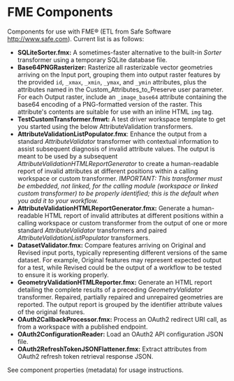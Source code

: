 # FME Components

Components for use with FME&reg; (ETL from Safe Software http://www.safe.com).  Current list is as follows:

* **SQLiteSorter.fmx:**  A sometimes-faster alternative to the built-in _Sorter_ transformer using a temporary SQLite database file.
* **Base64PNGRasterizer:**  Rasterize all rasterizable vector geometries arriving on the Input port, grouping them into output raster features by the provided `id`, `_xmax`, `_xmin`, `_ymax`, and `_ymin` attributes, plus the attributes named in the Custom_Attributes_to_Preserve user parameter. For each Output raster, include an `_image_base64` attribute containing the base64 encoding of a PNG-formatted version of the raster. This attribute's contents are suitable for use with an inline HTML `img` tag.
* **TestCustomTransformer.fmwt:**  A test driver workspace template to get you started using the below AttributeValidation transformers.
* **AttributeValidationListPopulator.fmx**:  Enhance the output from a standard _AttributeValidator_ transformer with contextual information to assist subsequent diagnosis of invalid attribute values. The output is meant to be used by a subsequent _AttributeValidationHTMLReportGenerator_ to create a human-readable report of invalid attributes at different positions within a calling workspace or custom transformer.  _IMPORTANT: This transformer must be embedded, not linked, for the calling module (workspace or linked custom transformer) to be properly identified; this is the default when you add it to your workflow._
* **AttributeValidationHTMLReportGenerator.fmx:**  Generate a human-readable HTML report of invalid attributes at different positions within a calling workspace or custom transformer from the output of one or more standard _AttributeValidator_ transformers and paired _AttributeValidationListPopulator_ transformers.
* **DatasetValidator.fmx:**  Compare features arriving on Original and Revised input ports, typically representing different versions of the same dataset.  For example, Original features may represent expected output for a test, while Revised could be the output of a workflow to be tested to ensure it is working properly.
* **GeometryValidationHTMLReporter.fmx:**  Generate an HTML report detailing the complete results of a preceding _GeometryValidator_ transformer.  Repaired, partially repaired and unrepaired geometries are reported.  The output report is grouped by the identifier attribute values of the original features.
* **OAuth2CallbackProcessor.fmx:**  Process an OAuth2 redirect URI call, as from a workspace with a published endpoint.
* **OAuth2ConfigurationReader:**  Load an OAuth2 API configuration JSON file.
* **OAuth2RefreshTokenJSONFlattener.fmx:**  Extract attributes from OAuth2 refresh token retrieval response JSON.

See component properties (metadata) for usage instructions.

